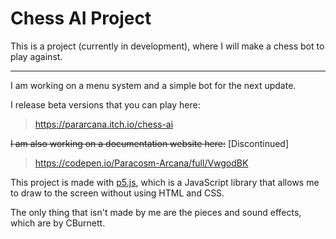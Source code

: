 # Chess AI Project

This is a project (currently in development), where I will make a chess bot to play against.

---

I am working on a menu system and a simple bot for the next update.

I release beta versions that you can play here:
> https://pararcana.itch.io/chess-ai

~~I am also working on a documentation website here:~~ [Discontinued]
> https://codepen.io/Paracosm-Arcana/full/VwgodBK

This project is made with [p5.js](https://p5js.org/), which is a JavaScript library that allows me to draw to the screen without using HTML and CSS.

The only thing that isn't made by me are the pieces and sound effects, which are by CBurnett.
